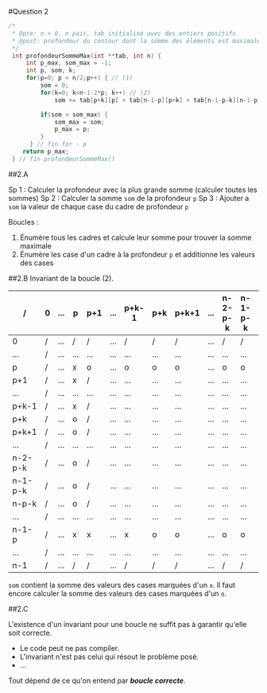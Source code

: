 #Question 2
```c
/*
 * @pre: n > 0, n pair, tab initialisé avec des entiers positifs
 * @post: profondeur du contour dont la somme des éléments est maximale
 */
 int profondeurSommeMax(int **tab, int n) {
	 int p_max, som_max = -1;
	 int p, som, k;
	 for(p=0; p < n/2;p++) { // (1)
		 som = 0;
		 for(k=0; k<n-1-2*p; k++) // (2)
			 som += tab[p+k][p] + tab[n-1-p][p+k] + tab[n-1-p-k][n-1-p] + tab[p][n-1-p-k];

		 if(som > som_max) {
			 som_max = som;
			 p_max = p;
		 }
	  } // fin for - p
	return p_max;
 } // fin profondeurSommeMax()
```

##2.A

Sp 1 : Calculer la profondeur avec la plus grande somme (calculer toutes les sommes)
Sp 2 : Calculer la somme `som` de la profondeur `p`
Sp 3 : Ajouter a `som` la valeur de chaque case du cadre de profondeur `p`

Boucles :

1. Énumère tous les cadres et calcule leur somme pour trouver la somme maximale
2. Énumère les case d'un cadre à la profondeur `p` et additionne les valeurs des cases

##2.B
Invariant de la boucle (2).


| / | 0 | ... | p | p+1 | ... | p+k-1 | p+k | p+k+1 | ... | n-2-p-k | n-1-p-k | n-p-k | ... | n-1-p | ... | n-1 |
|---|---|-----|---|-----|-----|-------|-----|-------|-----|---------|---------|-------|-----|-------|-----|-----|
|0|/ |... | / |/    |...  |/     |/  |    /|...|      /|      /|    /|...|    /|...  |   / |
|...|/ |...| ...|...|...|...|...|...|...|...|...|...|...|...|...|/|
|p|/ |...| x|o|...|o|o|o|...|o|o|x|...|x|...|/|
|p+1|/ |...| x|/|...|...|...|...|...|...|...|...|...|o|...|/|
|...|/ |...| ...|...|...|...|...|...|...|...|...|...|...|...|...|/|
|p+k-1|/ |...| x|/|...|...|...|...|...|...|...|...|...|o|...|/|
|p+k|/ |...| o|/|...|...|...|...|...|...|...|...|...|o|...|/|
|p+k+1|/ |...| o|/|...|...|...|...|...|...|...|...|...|o|...|/|
|...|/ |...| ...|...|...|...|...|...|...|...|...|...|...|...|...|/|
|n-2-p-k|/ |...| o|/|...|...|...|...|...|...|...|...|...|o|...|/|
|n-1-p-k|/ |...| o|/|...|...|...|...|...|...|...|...|...|o|...|/|
|n-p-k|/ |...| o|/|...|...|...|...|...|...|...|...|...|x|...|/|
|...|/ |...| ...|...|...|...|...|...|...|...|...|...|...|...|...|/|
|n-1-p|/ |...| x|x|...|x|o|o|...|o|o|o|...|x|...|/|
|...|/ |...| ...|...|...|...|...|...|...|...|...|...|...|...|...|/|
|n-1|/ |...| /|/|...|/|/|/|...|/|/|/|...|/|...|/|

`som` contient la somme des valeurs des cases marquées d'un `x`.
Il faut encore calculer la somme des valeurs des cases marquées d'un `o`.

##2.C

L'existence d'un invariant pour une boucle ne suffit pas à garantir qu'elle soit correcte.

* Le code peut ne pas compiler.
* L'invariant n'est pas celui qui résout le problème posé.
* ...

Tout dépend de ce qu'on entend par **_boucle correcte_**.
